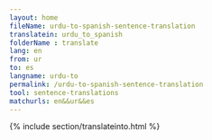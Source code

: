 ```yaml
---
layout: home
fileName: urdu-to-spanish-sentence-translation
translatein: urdu_to_spanish
folderName : translate
lang: en
from: ur
to: es
langname: urdu-to
permalink: /urdu-to-spanish-sentence-translation
tool: sentence-translations
matchurls: en&&ur&&es
---
```

{% include section/translateinto.html %}
